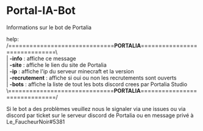 # Portal-IA-Bot
Informations sur le bot de Portalia

help:             
/==============================__**PORTALIA**__==============================\\           
| **-info** : affiche ce message                                         
| **-site** : affiche le lien du site de Portalia                        
| **-ip**   : affiche l'ip du serveur minecraft et la version            
| **-recrutement** : affiche si oui ou non les recrutements sont ouverts              
| **-bots** : affiche la liste de tout les bots discord crees par Portalia Studio 
\\\==============================__**PORTALIA**__==============================/ 

Si le bot a des problèmes veuillez nous le signaler via une issues ou via discord par ticket sur le serveur discord de Portalia ou en message privé à Le_FaucheurNoir#5381
